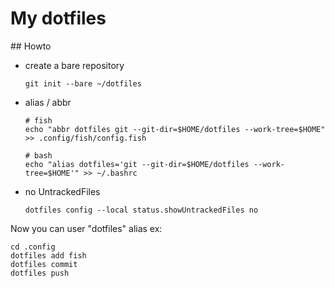 # My dotfiles

## Howto 

* create a bare repository 

    ~~~
    git init --bare ~/dotfiles
    ~~~

*  alias / abbr 

	~~~
	# fish 
	echo "abbr dotfiles git --git-dir=$HOME/dotfiles --work-tree=$HOME" >> .config/fish/config.fish
	
	# bash 
	echo "alias dotfiles='git --git-dir=$HOME/dotfiles --work-tree=$HOME'" >> ~/.bashrc
	~~~

* no UntrackedFiles
	~~~
	dotfiles config --local status.showUntrackedFiles no
	~~~

Now you can user "dotfiles" alias ex: 

~~~
cd .config
dotfiles add fish
dotfiles commit
dotfiles push 
~~~
